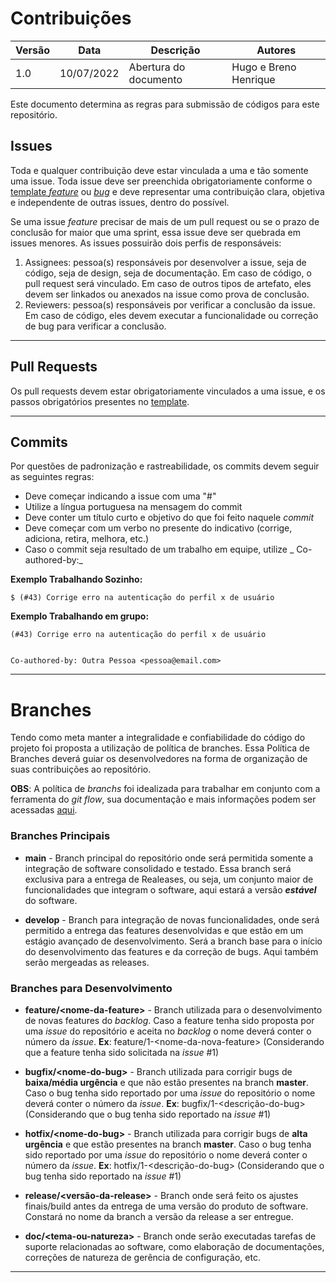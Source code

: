 # Contribuições

| Versão | Data       | Descrição | Autores |
| ------ | ---------- | --------- | ------- |
| 1.0    | 10/07/2022 | Abertura do documento | Hugo e Breno Henrique |

Este documento determina as regras para submissão de códigos para este repositório.

## Issues

Toda e qualquer contribuição deve estar vinculada a uma e tão somente uma issue. Toda issue deve ser preenchida obrigatoriamente conforme o [template _feature_](../../.github/ISSUE_TEMPLATE/default_issue.md) ou [_bug_](../../.github/ISSUE_TEMPLATE/bug_report.md) e deve representar uma contribuição clara, objetiva e independente de outras issues, dentro do possível.

Se uma issue _feature_ precisar de mais de um pull request ou se o prazo de conclusão for maior que uma sprint, essa issue deve ser quebrada em issues menores. As issues possuirão dois perfis de responsáveis:
1. Assignees: pessoa(s) responsáveis por desenvolver a issue, seja de código, seja de design, seja de documentação. Em caso de código, o pull request será vinculado. Em caso de outros tipos de artefato, eles devem ser linkados ou anexados na issue como prova de conclusão.
2. Reviewers: pessoa(s) responsáveis por verificar a conclusão da issue. Em caso de código, eles devem executar a funcionalidade ou correção de bug para verificar a conclusão.

---

## Pull Requests

Os pull requests devem estar obrigatoriamente vinculados a uma issue, e os passos obrigatórios presentes no [template](../../.github/pull_request_template.md).

---

## Commits

Por questões de padronização e rastreabilidade, os commits devem seguir as seguintes regras:

- Deve começar indicando a issue com uma "#"
- Utilize a língua portuguesa na mensagem do commit
- Deve conter um título curto e objetivo do que foi feito naquele _commit_
- Deve começar com um verbo no presente do indicativo (corrige, adiciona, retira, melhora, etc.)
- Caso o commit seja resultado de um trabalho em equipe, utilize _ Co-authored-by:_

__Exemplo Trabalhando Sozinho:__
    
    $ (#43) Corrige erro na autenticação do perfil x de usuário


__Exemplo Trabalhando em grupo:__
    
    (#43) Corrige erro na autenticação do perfil x de usuário


    Co-authored-by: Outra Pessoa <pessoa@email.com>

---

# Branches

Tendo como meta manter a integralidade e confiabilidade do código do projeto foi proposta a utilização de política de branches. Essa Política de Branches deverá guiar os desenvolvedores na forma de organização de suas contribuições ao repositório.

__OBS__: A política de _branchs_ foi idealizada para trabalhar em conjunto com a ferramenta do _git flow_, sua documentação e mais informações podem ser acessadas [aqui](https://github.com/nvie/gitflow).

### Branches Principais

* __main__ - Branch principal do repositório onde será permitida somente a integração de software consolidado e testado. Essa branch será exclusiva para a entrega de Realeases, ou seja, um conjunto maior de funcionalidades que integram o software, aqui estará a versão _**estável**_ do software.

* __develop__ - Branch para integração de novas funcionalidades, onde será permitido a entrega das features desenvolvidas e que estão em um estágio avançado de desenvolvimento. Será a branch base para o início do desenvolvimento das features e da correção de bugs. Aqui também serão mergeadas as releases.

### Branches para Desenvolvimento

* __feature/\<nome-da-feature>__ - Branch utilizada para o desenvolvimento de novas features do _backlog_. Caso a feature tenha sido proposta por uma _issue_ do repositório e aceita no _backlog_ o nome deverá conter o número da _issue_. **Ex**: feature/1-\<nome-da-nova-feature> (Considerando que a feature tenha sido solicitada na _issue_ #1)

* __bugfix/\<nome-do-bug>__ - Branch utilizada para corrigir bugs de **baixa/média urgência** e que não estão presentes na branch __master__. Caso o bug tenha sido reportado por uma _issue_ do repositório o nome deverá conter o número da _issue_. **Ex**: bugfix/1-\<descrição-do-bug> (Considerando que o bug tenha sido reportado na _issue_ #1)

* __hotfix/\<nome-do-bug>__ - Branch utilizada para corrigir bugs de **alta urgência** e que estão presentes na branch __master__. Caso o bug tenha sido reportado por uma _issue_ do repositório o nome deverá conter o número da _issue_. **Ex**: hotfix/1-<descrição-do-bug> (Considerando que o bug tenha sido reportado na _issue_ #1)

* __release/\<versão-da-release>__ - Branch onde será feito os ajustes finais/build antes da entrega de uma versão do produto de software. Constará no nome da branch a versão da release a ser entregue.

* __doc/\<tema-ou-natureza>__ - Branch onde serão executadas tarefas de suporte relacionadas ao software, como elaboração de documentações, correções de natureza de gerência de configuração, etc.

---